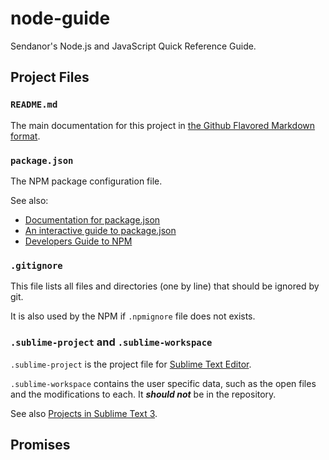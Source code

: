 node-guide
==========

Sendanor's Node.js and JavaScript Quick Reference Guide.

Project Files
-------------

### `README.md`

The main documentation for this project in [the Github Flavored Markdown format](https://help.github.com/articles/github-flavored-markdown).

### `package.json`

The NPM package configuration file.

See also: 

* [Documentation for package.json](https://npmjs.org/doc/json.html)
* [An interactive guide to package.json](http://package.json.nodejitsu.com/)
* [Developers Guide to NPM](https://npmjs.org/doc/developers.html)

### `.gitignore`

This file lists all files and directories (one by line) that should be ignored by git. 

It is also used by the NPM if `.npmignore` file does not exists.

### `.sublime-project` and `.sublime-workspace`

`.sublime-project` is the project file for [Sublime Text Editor](http://www.sublimetext.com/).

`.sublime-workspace` contains the user specific data, such as the open files and the modifications to each. It ***should not*** be in the repository.

See also [Projects in Sublime Text 3](http://www.sublimetext.com/docs/3/projects.html).

Promises
--------
